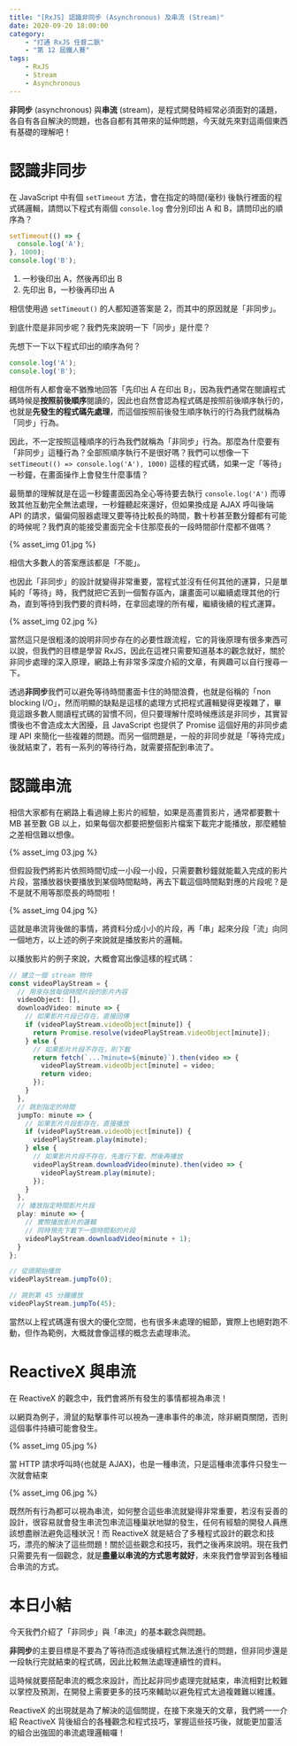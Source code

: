 ```yaml
---
title: "[RxJS] 認識非同步 (Asynchronous) 及串流 (Stream)"
date: 2020-09-20 18:00:00
category:
	- "打通 RxJS 任督二脈"
	- "第 12 屆鐵人賽"
tags:
	- RxJS
	- Stream
	- Asynchronous
---
```


**非同步** (asynchronous) 與**串流** (stream)，是程式開發時經常必須面對的議題，各自有各自解決的問題，也各自都有其帶來的延伸問題，今天就先來對這兩個東西有基礎的理解吧！

<!-- more -->

# 認識非同步

在 JavaScript 中有個 `setTimeout` 方法，會在指定的時間(毫秒) 後執行裡面的程式碼邏輯，請問以下程式有兩個 `console.log` 會分別印出 A 和 B，請問印出的順序為？

```typescript
setTimeout(() => {
  console.log('A');
}, 1000);
console.log('B');
```

1. 一秒後印出 A，然後再印出 B
2. 先印出 B，一秒後再印出 A

相信使用過 `setTimeout()` 的人都知道答案是 2，而其中的原因就是「非同步」。

到底什麼是非同步呢？我們先來說明一下「同步」是什麼？

先想下一下以下程式印出的順序為何？

```typescript
console.log('A');
console.log('B');
```

相信所有人都會毫不猶豫地回答「先印出 A 在印出 B」，因為我們通常在閱讀程式碼時候是**按照前後順序**閱讀的，因此也自然會認為程式碼是按照前後順序執行的，也就是**先發生的程式碼先處理**，而這個按照前後發生順序執行的行為我們就稱為「同步」行為。

因此，不一定按照這種順序的行為我們就稱為「非同步」行為。那麼為什麼要有「非同步」這種行為？全部照順序執行不是很好嗎？我們可以想像一下 `setTimeout(() => console.log('A'), 1000)` 這樣的程式碼，如果一定「等待」一秒鐘，在畫面操作上會發生什麼事情？

最簡單的理解就是在這一秒鐘畫面因為全心等待要去執行 `console.log('A')` 而導致其他互動完全無法處理，一秒鐘聽起來還好，但如果換成是 AJAX 呼叫後端 API 的請求，偏偏伺服器處理又要等待比較長的時間，數十秒甚至數分鐘都有可能的時候呢？我們真的能接受畫面完全卡住那麼長的一段時間卻什麼都不做嗎？

{% asset_img 01.jpg %}

相信大多數人的答案應該都是「不能」。

也因此「非同步」的設計就變得非常重要，當程式並沒有任何其他的運算，只是單純的「等待」時，我們就把它丟到一個暫存區內，讓畫面可以繼續處理其他的行為，直到等待到我們要的資料時，在拿回處理的所有權，繼續後續的程式運算。

{% asset_img 02.jpg %}

當然這只是很粗淺的說明非同步存在的必要性跟流程，它的背後原理有很多東西可以說，但我們的目標是學習 RxJS，因此在這裡只需要知道基本的觀念就好，關於非同步處理的深入原理，網路上有非常多深度介紹的文章，有興趣可以自行搜尋一下。

透過**非同步**我們可以避免等待時間畫面卡住的時間浪費，也就是俗稱的「non blocking I/O」，然而明顯的缺點是這樣的處理方式把程式邏輯變得更複雜了，畢竟這跟多數人閱讀程式碼的習慣不同，但只要理解什麼時候應該是非同步，其實習慣後也不會造成太大困擾，且 JavaScript 也提供了 Promise 這個好用的非同步處理 API 來簡化一些複雜的問題。而另一個問題是，一般的非同步就是「等待完成」後就結束了，若有一系列的等待行為，就需要搭配到串流了。

# 認識串流

相信大家都有在網路上看過線上影片的經驗，如果是高畫質影片，通常都要數十 MB 甚至數 GB 以上，如果每個次都要把整個影片檔案下載完才能播放，那麼體驗之差相信難以想像。

{% asset_img 03.jpg %}

但假設我們將影片依照時間切成一小段一小段，只需要數秒鐘就能載入完成的影片片段，當播放器快要播放到某個時間點時，再去下載這個時間點對應的片段呢？是不是就不用等那麼長的時間啦！

{% asset_img 04.jpg %}

這就是串流背後做的事情，將資料分成小小的片段，再「串」起來分段「流」向同一個地方，以上述的例子來說就是播放影片的邏輯。

以播放影片的例子來說，大概會寫出像這樣的程式碼：

```typescript
// 建立一個 stream 物件
const videoPlayStream = {
  // 用來存放每個時間片段的影片內容
  videoObject: [],
  downloadVideo: minute => {
    // 如果影片片段已存在，直接回傳
    if (videoPlayStream.videoObject[minute]) {
      return Promise.resolve(videoPlayStream.videoObject[minute]);
    } else {
      // 如果影片片段不存在，則下載
      return fetch(`...?minute=${minute}`).then(video => {
        videoPlayStream.videoObject[minute] = video;
        return video;
      });
    }
  },
  // 跳到指定的時間
  jumpTo: minute => {
    // 如果影片片段影存在，直接播放
    if (videoPlayStream.videoObject[minute]) {
      videoPlayStream.play(minute);
    } else {
      // 如果影片片段不存在，先進行下載，然後再播放
      videoPlayStream.downloadVideo(minute).then(video => {
        videoPlayStream.play(minute);
      });
    }
  },
  // 播放指定時間影片片段
  play: minute => {
    // 實際播放影片的邏輯
    // 同時預先下載下一個時間點的片段
    videoPlayStream.downloadVideo(minute + 1);
  }
};

// 從頭開始播放
videoPlayStream.jumpTo(0);

// 跳到第 45 分鐘播放
videoPlayStream.jumpTo(45);

```

當然以上程式碼還有很大的優化空間，也有很多未處理的細節，實際上也絕對跑不動，但作為範例，大概就會像這樣的概念去處理串流。

# ReactiveX 與串流

在 ReactiveX 的觀念中，我們會將所有發生的事情都視為串流！

以網頁為例子，滑鼠的點擊事件可以視為一連串事件的串流，除非網頁關閉，否則這個事件持續可能會發生。

{% asset_img 05.jpg %}

當 HTTP 請求呼叫時(也就是 AJAX)，也是一種串流，只是這種串流事件只發生一次就會結束

{% asset_img 06.jpg %}

既然所有行為都可以視為串流，如何整合這些串流就變得非常重要，若沒有妥善的設計，很容易就會發生串流包串流這種巢狀地獄的發生，任何有經驗的開發人員應該想盡辦法避免這種狀況！而 ReactiveX 就是結合了多種程式設計的觀念和技巧，漂亮的解決了這些問題！關於這些觀念和技巧，我們之後再來說明。現在我們只需要先有一個觀念，就是**盡量以串流的方式思考就好**，未來我們會學習到各種組合串流的方式。

# 本日小結

今天我們介紹了「非同步」與「串流」的基本觀念與問題。

**非同步**的主要目標是不要為了等待而造成後續程式無法進行的問題，但非同步還是一段執行完就結束的程式碼，因此比較無法處理連續性的資料。

這時候就要搭配串流的概念來設計，而比起非同步處理完就結束，串流相對比較難以掌控及預測，在開發上需要更多的技巧來輔助以避免程式太過複雜難以維護。

ReactiveX 的出現就是為了解決的這個問提，在接下來幾天的文章，我們將一一介紹 ReactiveX 背後組合的各種觀念和程式技巧，掌握這些技巧後，就能更加靈活的組合出強固的串流處理邏輯囉！

